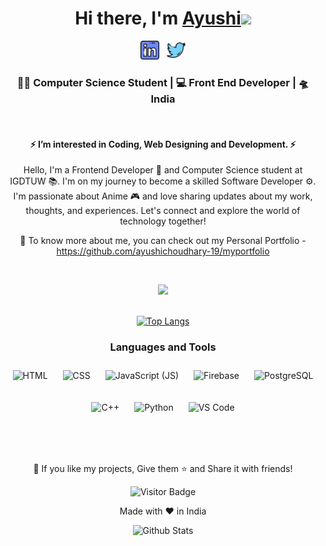 <div align="center">
   <h1>Hi there, I'm <a href ="https://github.com/ayushichoudhary-19/">Ayushi</a><img src="https://media.giphy.com/media/hvRJCLFzcasrR4ia7z/giphy.gif" width="25px"> </h1>
</div>
<div align=center>
<p align='center'>
   <a href="[https://www.linkedin.com/in/ayushi-choudhary-7688b91ba/](https://www.linkedin.com/in/ayushi-choudhary-7688b91ba/)"><img height="30" src="https://raw.githubusercontent.com/8bithemant/8bithemant/master/linkedin.png?raw=true"></a>&nbsp;&nbsp;
    <a href="[https://twitter.com/geekyAyushi](https://twitter.com/geekyAyushi)"><img height="30" src="https://raw.githubusercontent.com/8bithemant/8bithemant/master/twitter.png?raw=true"></a>
</p>
   

<div align="center">
<h3> 👩‍💻 Computer Science Student | 💻 Front End Developer | 🛸 India  </h3>
</div>
<br>
 
  <h4>⚡ I’m interested in Coding, Web Designing and Development. ⚡</h4>
</p> 

<p>Hello, I'm a Frontend Developer 🚀 and Computer Science student at IGDTUW 📚. I'm on my journey to become a skilled Software Developer ⚙️. I'm passionate about Anime 🎮 and love sharing updates about my work, thoughts, and experiences. Let's connect and explore the world of technology together!
   
🔗 To know more about me, you can check out my Personal Portfolio - https://github.com/ayushichoudhary-19/myportfolio
</p>


<br>
<p align="center">

<div align=center>
<img src="https://github-readme-streak-stats.herokuapp.com/?user=ayushichoudhary-19&theme=light&count_private=true&bg_color=0d1116&title_color=ce09ec&text_color=a4aacb&icon_color=007ec6">

</div>

<br />


 <div align=center>
    
[![Top Langs](https://github-readme-stats.vercel.app/api/top-langs/?username=ayushichoudhary-19)](https://github.com/ayushichoudhary-19/github-readme-stats)
</div>

 
### Languages and Tools
<p align="center">
  <img src="https://img.icons8.com/color/48/000000/html-5.png" alt="HTML" style="margin: 10px;">
  <img src="https://img.icons8.com/color/48/000000/css3.png" alt="CSS" style="margin: 10px;">
  <img src="https://img.icons8.com/color/48/000000/javascript.png" alt="JavaScript (JS)" style="margin: 10px;">
  <img src="https://img.icons8.com/color/48/000000/firebase.png" alt="Firebase" style="margin: 10px;">
  <img src="https://img.icons8.com/color/48/000000/postgreesql.png" alt="PostgreSQL" style="margin: 10px;">
</p>

<p align="center">
  <img src="https://img.icons8.com/color/48/000000/c-plus-plus-logo.png" alt="C++" style="margin: 10px;">
  <img src="https://img.icons8.com/color/48/000000/python.png" alt="Python" style="margin: 10px;">
  <img src="https://img.icons8.com/color/48/000000/visual-studio-code-2019.png" alt="VS Code" style="margin: 10px;">
</p>
<br>

 #


<p align="center">💙 If you like my projects, Give them ⭐ and Share it with friends!</p>
</p>

![Visitor Badge](https://visitor-badge.laobi.icu/badge?page_id=ayushichoudhary-19)

<p align="center">Made with ❤️ in India</p>


<p align="center">
        <img src="https://raw.githubusercontent.com/mayhemantt/mayhemantt/Update/svg/Bottom.svg" alt="Github Stats" />
</p>
</div>
